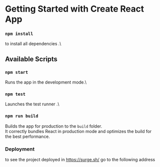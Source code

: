 # Getting Started with Create React App
### `npm install`
to install all dependencies .\

## Available Scripts
### `npm start`

Runs the app in the development mode.\

### `npm test`
Launches the test runner .\

### `npm run build`

Builds the app for production to the `build` folder.\
It correctly bundles React in production mode and optimizes the build for the best performance.


### Deployment
to see the project deployed in https://surge.sh/ go to the following address 

